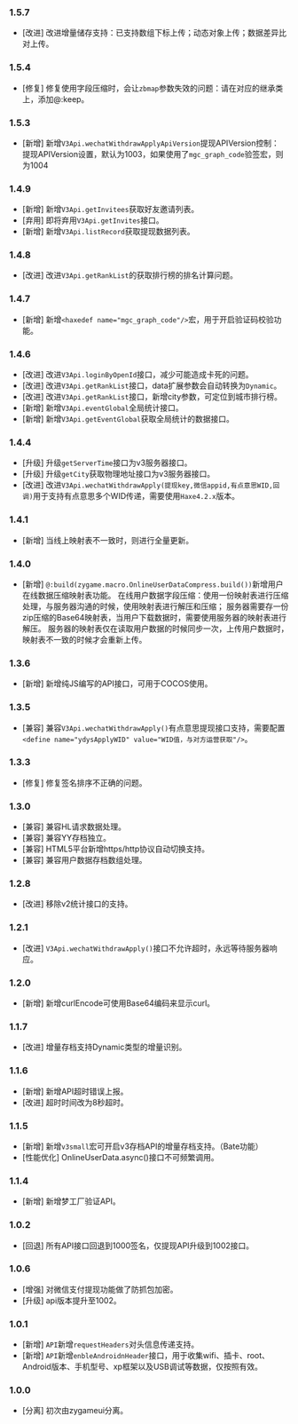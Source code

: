 ### 1.5.7
- [改进] 改进增量储存支持：已支持数组下标上传；动态对象上传；数据差异比对上传。

### 1.5.4
- [修复] 修复使用字段压缩时，会让`zbmap`参数失效的问题：请在对应的继承类上，添加@:keep。

### 1.5.3
- [新增] 新增`V3Api.wechatWithdrawApplyApiVersion`提现APIVersion控制：
    提现APIVersion设置，默认为1003，如果使用了`mgc_graph_code`验签宏，则为1004

### 1.4.9
- [新增] 新增`V3Api.getInvitees`获取好友邀请列表。
- [弃用] 即将弃用`V3Api.getInvites`接口。
- [新增] 新增`V3Api.listRecord`获取提现数据列表。

### 1.4.8
- [改进] 改进`V3Api.getRankList`的获取排行榜的排名计算问题。

### 1.4.7
- [新增] 新增`<haxedef name="mgc_graph_code"/>`宏，用于开启验证码校验功能。

### 1.4.6
- [改进] 改进`V3Api.loginByOpenId`接口，减少可能造成卡死的问题。
- [改进] 改进`V3Api.getRankList`接口，data扩展参数会自动转换为`Dynamic`。
- [改进] 改进`V3Api.getRankList`接口，新增city参数，可定位到城市排行榜。
- [新增] 新增`V3Api.eventGlobal`全局统计接口。
- [新增] 新增`V3Api.getEventGlobal`获取全局统计的数据接口。

### 1.4.4
- [升级] 升级`getServerTime`接口为v3服务器接口。
- [升级] 升级`getCity`获取物理地址接口为v3服务器接口。
- [改进] 改进`V3Api.wechatWithdrawApply(提现key,微信appid,有点意思WID,回调)`用于支持有点意思多个WID传递，需要使用`Haxe4.2.x`版本。

### 1.4.1
- [新增] 当线上映射表不一致时，则进行全量更新。

### 1.4.0
- [新增] `@:build(zygame.macro.OnlineUserDataCompress.build())`新增用户在线数据压缩映射表功能。
    在线用户数据字段压缩：使用一份映射表进行压缩处理，与服务器沟通的时候，使用映射表进行解压和压缩；
    服务器需要存一份zip压缩的Base64映射表，当用户下载数据时，需要使用服务器的映射表进行解压。
    服务器的映射表仅在读取用户数据的时候同步一次，上传用户数据时，映射表不一致的时候才会重新上传。

### 1.3.6
- [新增] 新增纯JS编写的API接口，可用于COCOS使用。

### 1.3.5
- [兼容] 兼容`V3Api.wechatWithdrawApply()`有点意思提现接口支持，需要配置`<define name="ydysApplyWID" value="WID值，与对方运营获取"/>`。

### 1.3.3
- [修复] 修复签名排序不正确的问题。

### 1.3.0
- [兼容] 兼容HL请求数据处理。
- [兼容] 兼容YY存档独立。
- [兼容] HTML5平台新增https/http协议自动切换支持。
- [兼容] 兼容用户数据存档数组处理。

### 1.2.8
- [改进] 移除v2统计接口的支持。

### 1.2.1
- [改进] `V3Api.wechatWithdrawApply()`接口不允许超时，永远等待服务器响应。

### 1.2.0
- [新增] 新增curlEncode可使用Base64编码来显示curl。

### 1.1.7
- [改进] 增量存档支持Dynamic类型的增量识别。

### 1.1.6
- [新增] 新增API超时错误上报。
- [改进] 超时时间改为8秒超时。

### 1.1.5
- [新增] 新增`v3small`宏可开启v3存档API的增量存档支持。（Bate功能）
- [性能优化] OnlineUserData.async()接口不可频繁调用。

### 1.1.4
- [新增] 新增梦工厂验证API。

### 1.0.2
- [回退] 所有API接口回退到1000签名，仅提现API升级到1002接口。

### 1.0.6
- [增强] 对微信支付提现功能做了防抓包加密。
- [升级] api版本提升至1002。

### 1.0.1
- [新增] `API`新增`requestHeaders`对头信息传递支持。
- [新增] `API`新增`enbleAndroidnHeader`接口，用于收集wifi、插卡、root、Android版本、手机型号、xp框架以及USB调试等数据，仅按照有效。

### 1.0.0
- [分离] 初次由zygameui分离。